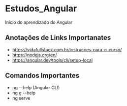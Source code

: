 # Estudos_Angular
 Início do aprendizado do Angular

## Anotações de Links Importanates
- https://vidafullstack.com.br/instrucoes-para-o-curso/
- https://nodejs.org/en/
- https://angular.dev/tools/cli/setup-local



## Comandos Importantes 

- ng --help  (Angular CLI)
- ng g --help
- ng serve
